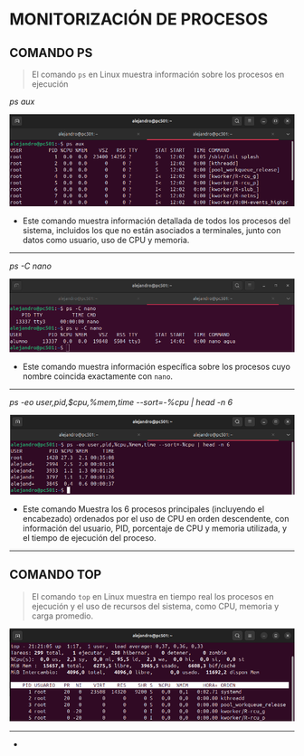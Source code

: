 # MONITORIZACIÓN DE PROCESOS

## COMANDO PS

> El comando `ps` en Linux muestra información sobre los procesos en ejecución

*ps aux*

![COMANDO ps aux](img/psaux.png)

- Este comando muestra información detallada de todos los procesos del sistema, incluidos los que no están asociados a terminales, junto con datos como usuario, uso de CPU y memoria.

---

*ps -C nano*

![COMAND ps -C](img/psCnano.png)

- Este comando muestra información específica sobre los procesos cuyo nombre coincida exactamente con `nano`.

---

*ps -eo user,pid,$cpu,%mem,time --sort=-%cpu | head -n 6*

![COMANDO ps -eo](img/pseo.png)

- Este comando Muestra los 6 procesos principales (incluyendo el encabezado) ordenados por el uso de CPU en orden descendente, con información del usuario, PID, porcentaje de CPU y memoria utilizada, y el tiempo de ejecución del proceso.

---

## COMANDO TOP

> El comando `top` en Linux muestra en tiempo real los procesos en ejecución y el uso de recursos del sistema, como CPU, memoria y carga promedio.

![COMANDO top](img/top.png)

---

*
